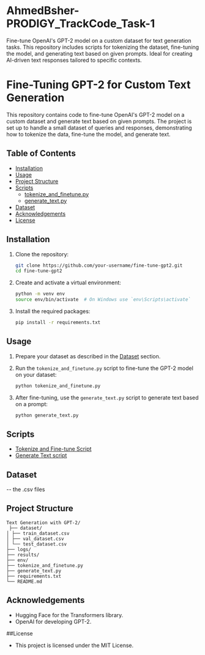 # AhmedBsher-PRODIGY_TrackCode_Task-1
Fine-tune OpenAI's GPT-2 model on a custom dataset for text generation tasks. This repository includes scripts for tokenizing the dataset, fine-tuning the model, and generating text based on given prompts. Ideal for creating AI-driven text responses tailored to specific contexts.


# Fine-Tuning GPT-2 for Custom Text Generation

This repository contains code to fine-tune OpenAI's GPT-2 model on a custom dataset and generate text based on given prompts. The project is set up to handle a small dataset of queries and responses, demonstrating how to tokenize the data, fine-tune the model, and generate text.


## Table of Contents
- [Installation](#installation)
- [Usage](#usage)
- [Project Structure](#project-structure)
- [Scripts](#scripts)
  - [tokenize_and_finetune.py](#tokenize_and_finetunepy)
  - [generate_text.py](#generate_textpy)
- [Dataset](#dataset)
- [Acknowledgements](#acknowledgements)
- [License](#license)


## Installation

1. Clone the repository:
    ```sh
    git clone https://github.com/your-username/fine-tune-gpt2.git
    cd fine-tune-gpt2
    ```

2. Create and activate a virtual environment:
    ```sh
    python -m venv env
    source env/bin/activate  # On Windows use `env\Scripts\activate`
    ```

3. Install the required packages:
    ```sh
    pip install -r requirements.txt
    ```


## Usage

1. Prepare your dataset as described in the [Dataset](#dataset) section.

2. Run the `tokenize_and_finetune.py` script to fine-tune the GPT-2 model on your dataset:
    ```sh
    python tokenize_and_finetune.py
    ```

3. After fine-tuning, use the `generate_text.py` script to generate text based on a prompt:
    ```sh
    python generate_text.py
    ```

    
## Scripts
- [Tokenize and Fine-tune Script](tokenize_and_finetune.py)
- [Generate Text script](generate_text.py)


## Dataset
-- the .csv files


## Project Structure
```
Text Generation with GPT-2/
 ├── dataset/
│ ├── train_dataset.csv
│ ├── val_dataset.csv
│ └── test_dataset.csv
├── logs/
├── results/
├── env/
├── tokenize_and_finetune.py
├── generate_text.py
├── requirements.txt
└── README.md
```

## Acknowledgements

- Hugging Face for the Transformers library.
- OpenAI for developing GPT-2.

##License
- This project is licensed under the MIT License.

